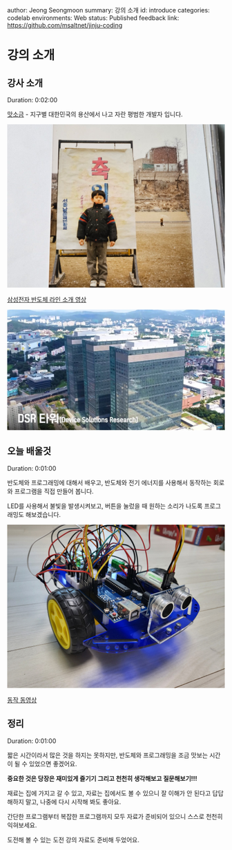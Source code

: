 author: Jeong Seongmoon
summary: 강의 소개
id: introduce
categories: codelab
environments: Web
status: Published
feedback link: https://github.com/msaltnet/jinju-coding

# 강의 소개

## 강사 소개
Duration: 0:02:00

[맛소금](https://me.msalt.net) - 지구별 대한민국의 용산에서 나고 자란 평범한 개발자 입니다. 

![남정초등학교](./img/nj.jpg)

[삼성전자 반도체 라인 소개 영상](https://www.youtube.com/watch?v=OhoagUtQD3c)

![dsr](./img/dsr.jpg)

## 오늘 배울것
Duration: 0:01:00

반도체와 프로그래밍에 대해서 배우고, 반도체와 전기 에너지를 사용해서 동작하는 회로와 프로그램을 직접 만들어 봅니다.

LED를 사용해서 불빛을 발생시켜보고, 버튼을 눌렀을 때 원하는 소리가 나도록 프로그래밍도 해보겠습니다.

![main](./img/main.jpg)

[동작 동영상](https://www.youtube.com/watch?v=RbDGxCBN8vQ)

## 정리
Duration: 0:01:00

짧은 시간이라서 많은 것을 하지는 못하지만, 반도체와 프로그래밍을 조금 맛보는 시간이 될 수 있었으면 좋겠어요.

**중요한 것은 당장은 재미있게 즐기기 그리고 천천히 생각해보고 질문해보기!!!**

재료는 집에 가지고 갈 수 있고, 자료는 집에서도 볼 수 있으니 잘 이해가 안 된다고 답답해하지 말고, 나중에 다시 시작해 봐도 좋아요.

간단한 프로그램부터 복잡한 프로그램까지 모두 자료가 준비되어 있으니 스스로 천천히 익혀보세요.

도전해 볼 수 있는 도전 강의 자료도 준비해 두었어요.

